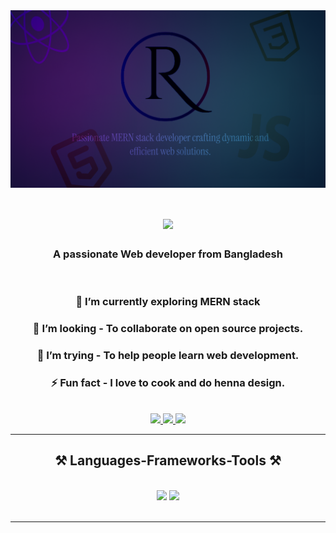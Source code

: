 <img align="center" src="./images/Frame 1.png" />

<br />

<h1 align="center">
    <img src="https://readme-typing-svg.herokuapp.com/?font=Righteous&size=35&color=007bff,00bcd4&center=true&vCenter=true&width=500&height=70&duration=4000&lines=Hey+There!+👋;+I'm+Raka+Kamara!😀;" />
</h1>


<h3 align="center">A passionate Web developer from Bangladesh </h3>

<br/>

<div align="center">
 
 ### 🌱 I’m currently exploring **MERN stack**
 ### 👯 I’m looking - To collaborate on open source projects.
 ### 🤔 I’m trying - To help people learn web development.
 ### ⚡ Fun fact - I love to cook and do henna design.
 </div>
 <br />

 <div align="center"> 
  <a href="mailto:rakak1mara@gmail.com">
    <img src="https://img.shields.io/badge/Gmail-333333?style=for-the-badge&logo=gmail&logoColor=red" />
  </a>
  <a href="www.linkedin.com/in/raka-kamara-850b461a4" target="_blank">
    <img src="https://img.shields.io/badge/LinkedIn-0077B5?style=for-the-badge&logo=linkedin&logoColor=white" target="_blank" />
  </a>
  <a href="https://github.com/raka-kamara" target="_blank">
     <img src="https://img.shields.io/badge/Portfolio-FF5722?style=for-the-badge&logo=todoist&logoColor=white" target="_blank" /> <!-- sqlite, safari, google-chrome are other good icon options -->
  </a>
</div>

 <hr/>
 
<h2 align="center">⚒️ Languages-Frameworks-Tools ⚒️</h2>
<br/>
<div align="center">
    <img src="https://skillicons.dev/icons?i=react,bootstrap,html,css,vscode,github,figma,tailwind,git" />
    <img src="https://skillicons.dev/icons?i=nodejs,javascript,express,firebase,mongodb" /><br>
</div>

<br/>
<hr/>


